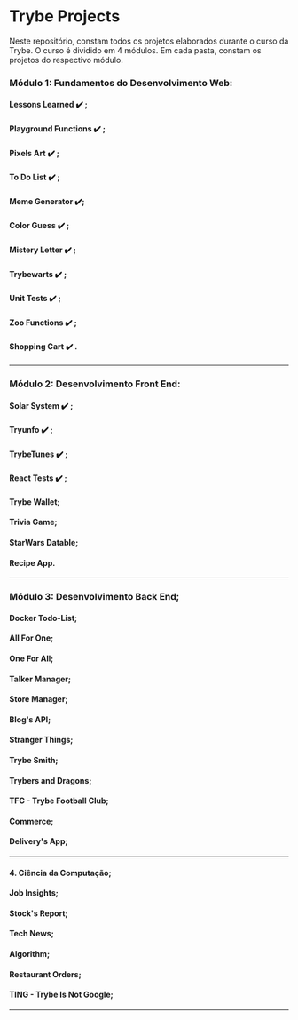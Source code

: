# Trybe Projects

Neste repositório, constam todos os projetos elaborados durante o curso da Trybe. O curso é dividido em 4 módulos. Em cada pasta, constam os projetos do respectivo módulo.

### Módulo 1: Fundamentos do Desenvolvimento Web:
#### Lessons Learned :heavy_check_mark: ;
#### Playground Functions :heavy_check_mark: ;
#### Pixels Art :heavy_check_mark: ;
#### To Do List :heavy_check_mark: ;
#### Meme Generator :heavy_check_mark:;
#### Color Guess :heavy_check_mark: ;
#### Mistery Letter :heavy_check_mark: ;
#### Trybewarts :heavy_check_mark: ;
#### Unit Tests :heavy_check_mark: ;
#### Zoo Functions :heavy_check_mark: ;
#### Shopping Cart :heavy_check_mark: .

---

### Módulo 2: Desenvolvimento Front End:
#### Solar System :heavy_check_mark: ;
#### Tryunfo :heavy_check_mark: ;
#### TrybeTunes :heavy_check_mark: ;
#### React Tests :heavy_check_mark: ;
#### Trybe Wallet;
#### Trivia Game;
#### StarWars Datable;
#### Recipe App.

---

### Módulo 3: Desenvolvimento Back End;
#### Docker Todo-List;
#### All For One;
#### One For All;
#### Talker Manager;
#### Store Manager;
#### Blog's API;
#### Stranger Things;
#### Trybe Smith;
#### Trybers and Dragons;
#### TFC - Trybe Football Club;
#### Commerce;
#### Delivery's App;

---

#### 4. Ciência da Computação;
#### Job Insights;
#### Stock's Report;
#### Tech News;
#### Algorithm;
#### Restaurant Orders;
#### TING - Trybe Is Not Google;

---
